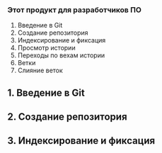 ### Этот продукт для разработчиков ПО

1. Введение в Git
2. Создание репозитория
3. Индексирование и фиксация
4. Просмотр истории
5. Переходы по вехам истории
6. Ветки
7. Слияние веток

## 1. Введение в Git

## 2. Создание репозитория

## 3. Индексирование и фиксация
